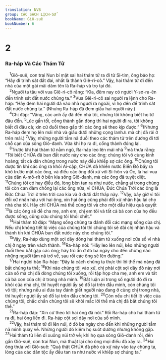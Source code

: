 ```yaml
---
translation: NVB
group: CÁC SÁCH LỊCH-SỬ
bookName: Giô-suê 
bookNumber: 6
---
```


<div class="title"><h1>2</h1><h3>Ra-háp Và Các Thám Tử </h3></div>
<span class="verse gios_2_1"> <sup>1</sup>Giô-suê, con trai Nun bí mật sai hai thám tử ra đi từ Si-tim, ông bảo họ: “Hãy đi trinh sát đất đai, nhất là thành Giê-ri-cô.” Vậy, hai thám tử đi đến nhà của một gái mãi dâm tên là Ra-háp và trọ tại đó. <br/></span>
<span class="verse gios_2_2"> <sup>2</sup>Người ta tâu với vua Giê-ri-cô rằng: “Kìa, đêm nay có người Y-sơ-ra-ên đến trinh sát đất nước chúng ta.” </span>
<span class="verse gios_2_3"><sup>3</sup>Vua Giê-ri-cô sai người ra lệnh cho Ra-háp: “Hãy đem hai người đã vào nhà ngươi ra ngoài, vì họ đến để trinh sát đất nước chúng ta.” (Nhưng Ra-háp đã đem giấu hai người này.) <br/></span>
<span class="verse gios_2_4"> <sup>4</sup>Chị đáp: “Vâng, các anh ấy đã đến nhà tôi, nhưng tôi không biết họ từ đâu đến. </span>
<span class="verse gios_2_5"><sup>5</sup>Lúc gần tối, cổng thành gần đóng thì hai người đi ra, tôi không biết đi đâu cả; xin cứ đuổi theo gấp thì các ông sẽ theo kịp được.” </span>
<span class="verse gios_2_6"><sup>6</sup>(Nhưng Ra-háp đem họ lên mái nhà và giấu dưới những cọng lanh<a data-toggle="tooltip" data-placement="bottom" title="Một loại sậy trồng để lấy sợi dệt vải">⚓</a> mà chị đã rải ở trên mái.) </span>
<span class="verse gios_2_7"><sup>7</sup>Vậy, những người tầm nã đuổi theo các thám tử trên đường đi tới chỗ cạn của sông Giô-đanh. Vừa khi họ ra đi, cổng thành đóng lại. <br/></span>
<span class="verse gios_2_8"> <sup>8</sup>Trước khi hai thám tử nằm ngủ, Ra-háp leo lên mái nhà </span>
<span class="verse gios_2_9"><sup>9</sup>mà thưa rằng: “Tôi biết CHÚA đã ban đất nước này cho các ông; chúng tôi vô cùng kinh hoàng; tất cả dân chúng trong nước này đều khiếp sợ các ông. </span>
<span class="verse gios_2_10"><sup>10</sup>Chúng tôi được tin khi các ông ra khỏi Ai-cập, CHÚA đã khiến nước Biển Đỏ bầy ra khô trước mặt các ông, và điều các ông đối xử với Si-hôn và Óc, là hai vua của dân A-mô-rít ở bên kia sông Giô-đanh, mà các ông đã tuyệt diệt. </span>
<span class="verse gios_2_11"><sup>11</sup>Chúng tôi có hay điều đó, lòng bèn tan ra như nước, chẳng ai trong chúng tôi còn can đảm chống lại các ông nữa, vì CHÚA, Đức Chúa Trời các ông là Đức Chúa Trời ở trên trời cao kia và ở dưới đất thấp này. </span>
<span class="verse gios_2_12"><sup>12</sup>Vậy, bây giờ vì tôi đối xử nhân hậu với hai ông, xin hai ông cũng phải đối xử nhân hậu lại cho nhà cha tôi. Hãy chỉ CHÚA mà thề cùng tôi và cho một dấu hiệu quả quyết </span>
<span class="verse gios_2_13"><sup>13</sup>là các ông sẽ để cha mẹ, anh em, chị em tôi và tất cả bà con của họ đều được sống, cũng cứu chúng tôi khỏi chết.” <br/></span>
<span class="verse gios_2_14"> <sup>14</sup>Hai thám tử đáp: “Mạng sống chúng ta đánh đổi các mạng sống của chị. Nếu chị không tiết lộ việc của chúng tôi thì chúng tôi sẽ đãi chị nhân hậu và thành tín khi CHÚA ban đất nước này cho chúng tôi.” <br/></span>
<span class="verse gios_2_15"> <sup>15</sup>Vậy, Ra-háp dùng một sợi dây dòng hai thám tử xuống nơi cửa sổ vì nhà chị ở ngay trên vách thành. </span>
<span class="verse gios_2_16"><sup>16</sup>Ra-háp nói: “Hãy leo lên núi, kẻo những người đuổi theo bắt gặp các ông; hãy trú ẩn ở đó ba ngày cho đến chừng nào những người tầm nã trở về, sau rồi các ông sẽ lên đường.” <br/></span>
<span class="verse gios_2_17"> <sup>17</sup>Hai người bảo Ra-háp: “Đây là cách chúng ta thực thi lời thề mà nàng đã bắt chúng ta thề; </span>
<span class="verse gios_2_18"><sup>18</sup>Khi nào chúng tôi vào xứ, chị phải cột sợi dây đỏ này nơi cửa sổ mà chị đã dòng chúng tôi xuống, rồi tập họp cha mẹ, anh em và tất cả bà con của chị ở trong nhà mình. </span>
<span class="verse gios_2_19"><sup>19</sup>Bất luận ai trong số người đó đi ra khỏi cửa nhà chị, thì huyết người ấy sẽ đổ lại trên đầu mình, còn chúng tôi vô tội; nhưng nếu ai đưa tay đánh giết người nào đang ở cùng chị trong nhà, thì huyết người ấy sẽ đổ lại trên đầu chúng tôi. </span>
<span class="verse gios_2_20"><sup>20</sup>Còn nếu chị tiết lộ việc của chúng tôi, chắc chắn chúng tôi sẽ khỏi mắc lời thề mà chị đã bắt chúng tôi thề.” <br/></span>
<span class="verse gios_2_21"> <sup>21</sup>Ra-háp đáp: “Xin cứ theo lời hai ông đã nói.” Rồi Ra-háp cho hai thám tử ra đi, hai ông liền đi. Ra-háp cột sợi dây nơi cửa sổ mình. <br/></span>
<span class="verse gios_2_22"> <sup>22</sup>Vậy, hai thám tử đi lên núi, ở đó ba ngày cho đến khi những người tầm nã mình quay về. Những người đó kiếm họ suốt đường nhưng không gặp. </span>
<span class="verse gios_2_23"><sup>23</sup>Hai thám tử liền đi xuống núi trở về; khi họ qua sông Giô-đanh rồi, đến gần Giô-suê, con trai Nun, mà thuật lại cho ông mọi điều đã xảy ra. </span>
<span class="verse gios_2_24"><sup>24</sup>Hai ông thưa với Giô-suê: “Quả thật CHÚA đã phó cả xứ này vào tay chúng ta, lòng của các dân tộc ấy đều tan ra như nước vì khiếp sợ chúng ta.” <br/></span>
